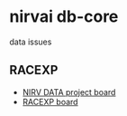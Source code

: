 # nirvai db-core

data issues

## RACEXP

- [NIRV DATA project board](https://github.com/orgs/nirv-ai/projects/6/views/2?layout=board&filterQuery=repo%3A%22nirv-ai%2Fdb-core%22)
- [RACEXP board](https://github.com/noahehall/theBookOfNoah/blob/master/0current/architectural%20thinking/0racexp.md)
